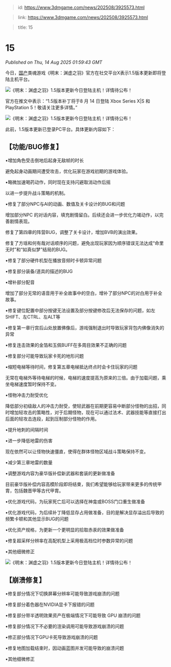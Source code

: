 > id: https://www.3dmgame.com/news/202508/3925573.html

> link: https://www.3dmgame.com/news/202508/3925573.html

> title: 15

# 15
_Published on Thu, 14 Aug 2025 01:59:43 GMT_

今日，[国产](https://www.3dmgame.com/tag/gc_1/)类魂游戏《明末：渊虚之羽》官方在社交平台X表示1.5版本更新即将登陆主机平台。

![《明末：渊虚之羽》1.5版本更新今日登陆主机！详情待公布！](https://img.3dmgame.com/uploads/images/news/20250814/1755136851_727946_jpg_r.jpg)

官方在推文中表示：“1.5版本补丁将于8 月 14 日登陆 Xbox Series X|S 和 PlayStation 5！敬请关注更多详情。”

![《明末：渊虚之羽》1.5版本更新今日登陆主机！详情待公布！](https://img.3dmgame.com/uploads/images/news/20250814/1755136889_584564.png)

此前，1.5版本更新已登录PC平台。具体更新内容如下：

【功能/BUG修复】
----------

•增加角色受击倒地后起身无敌帧的时长

避免起身动画期间遭受攻击，优化玩家在游戏初期的游戏体验。

•略微加速喝药动作，同时现在支持闪避取消动作后摇

以进一步提升战斗策略的机制。

•修复了部分NPC与AI的动画、数值及关卡设计的BUG和问题

增加部分NPC 的对话内容，填充剧情留白。后续还会进一步优化力竭动作，以完善剧情表现。

修复了第四章的阵营BUG，调整了关卡设计，增加BVB的演出效果。

修复了方瑶和何有哉对话顺序的问题，避免出现玩家因为顺序错误无法达成“命里无时”和“如真似梦”结局的BUG。

•修复了部分硬件机型在播放音频时卡顿异常问题

•修复部分装备/道具的描述的BUG

•增补部分配音

增加了部分无常的语音用于补全故事中的空白，增补了部分NPC的对白用于补全故事。

•修复键位配置中部分按键无法设置及部分按键修改后无法保存的问题，如左SHIFT、左CTRL、左ALT等

•修复第一章行宫后山处放置佛像后，游戏强制退出时导致玩家背包内佛像消失的异常

•修复连击效果的金箔和玉佩BUFF在多周目效果不正确的问题

•修复部分可能导致玩家卡死的地形问题

•缩短电梯等待时间，修复第五章电梯抵达终点时会卡住玩家的问题

无常在电梯外等待电梯的时候，电梯的速度提高为原来的三倍。由于加载问题，乘坐电梯速度暂时保持不变。

•怪物冲击力耐受优化

降低部分初级敌人的冲击力耐受，使轻武器在前期更容易中断部分怪物的出招，同时增加轻攻击的策略性，对于后期怪物，现在可以通过法术、武器技能等直接打出后面的轻攻击连段，起到压制部分怪物的作用。

•提升地刺的间隔时间

•进一步降低地雷的伤害

现在依然可以让怪物快速僵直，使得在群体怪物区域战斗策略保持不变。

•减少第三章地雷的数量

•调整游戏内容为豪华版补偿新武器和套装的更新做准备

目前豪华版补偿内容高模阶段即将结束，我们希望能够给玩家带来更多的传统甲胄，包括魏晋甲等古代甲胄。

•优化游戏代码，为玩家死亡后可以选择在神龛或BOSS门口重生做准备

•优化游戏代码，为后续补丁降低显存占用做准备，目的是解决显存溢出后导致的频繁卡顿和其他显示BUG的问题

•优化资产规格，为更新一个更明显的拾取赤汞的效果做准备

•修复超采样分辨率在高配机型上采用极高档位时参数异常的问题

•其他细微修正

![《明末：渊虚之羽》1.5版本更新今日登陆主机！详情待公布！](https://img.3dmgame.com/uploads/images/news/20250814/1755136898_652074.jpeg)

【崩溃修复】
------

•修复部分情况下切换屏幕分辨率可能导致游戏崩溃的问题

•修复部分着色器在NVIDIA显卡下报错的问题

•修复部分带半透明效果资产在极端情况下可能导致 GPU 崩溃的问题

•修复部分情况下不必要的渲染调⽤可能导致游戏崩溃的问题

•修正部分情况下GPU卡死导致游戏崩溃的问题

•修复地图加载结束时，因动画蓝图并发可能导致的崩溃问题

•其他细微修正
